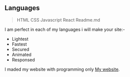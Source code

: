 ## Languages

> HTML
> CSS
> Javascript
> React
> Readme.md

I am perfect in each of my languages i will make your site:-

- Lightest
- Fastest
- Secured
- Animated
- Responsed

I maded my website with programming only [My website](https://codingbyprabhkirat.tech/).
